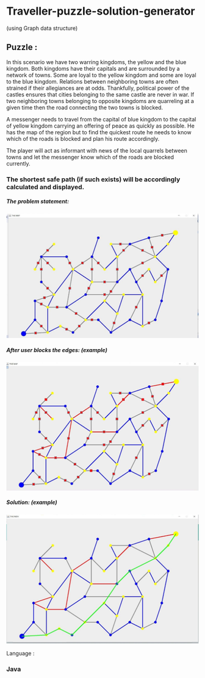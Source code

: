 # Traveller-puzzle-solution-generator
(using Graph data structure)

## Puzzle : 
In this scenario we have two warring kingdoms, the yellow and the blue kingdom. Both kingdoms have their capitals and
are surrounded by a network of towns. Some are loyal to the yellow kingdom and some are loyal to the blue kingdom. Relations between 
neighboring towns are often strained if their allegiances are at odds. Thankfully, political power of the castles ensures that cities
belonging to the same castle are never in war. If two neighboring towns belonging to opposite kingdoms are quarreling at a given time 
then the road connecting the two towns is blocked.

A messenger needs to travel from the capital of blue kingdom to the capital of yellow kingdom carrying an offering of peace 
as quickly as possible. He has the map of the region but to find the quickest route he needs to know which of the roads 
is blocked and plan his route accordingly.

The player will act as informant with news of the local quarrels between towns and 
let the messenger know which of the roads are blocked currently. 
### The shortest safe path (if such exists) will be accordingly calculated and displayed.

##### The problem statement: <br>
<img src="images/original%20problem%20statement.jpeg" width=700>

##### After user blocks the edges: (example) <br>
<img src="images/problem%20statement.jpeg" width=700>

##### Solution: (example) <br>
<img src="images/solution.jpeg" width=700> 
<br>

Language : <br>
### Java
